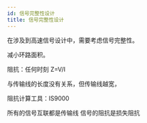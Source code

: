 ```yaml
---
id: 信号完整性设计
title: 信号完整性设计
---
```



在涉及到高速信号设计中，需要考虑信号完整性。

减小环路面积。

阻抗：任何时刻 Z=V/I

与传输线的长度没有关系，但传输线越宽，

阻抗计算工具：IS9000 

所有的信号互联都是传输线
信号的阻抗是损失阻抗